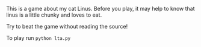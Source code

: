 This is a game about my cat Linus. Before you play, it may help to know that linus is a little chunky and loves to eat.

Try to beat the game without reading the source!

To play run `python lta.py`
